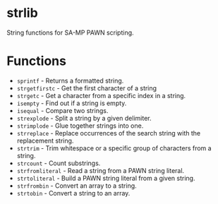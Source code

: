 # strlib

String functions for SA-MP PAWN scripting.

# Functions

* `sprintf` - Returns a formatted string.
* `strgetfirstc` - Get the first character of a string
* `strgetc` - Get a character from a specific index in a string.
* `isempty` - Find out if a string is empty.
* `isequal` - Compare two strings.
* `strexplode` - Split a string by a given delimiter.
* `strimplode` - Glue together strings into one.
* `strreplace` - Replace occurrences of the search string with the replacement string.
* `strtrim` - Trim whitespace or a specific group of characters from a string.
* `strcount` - Count substrings.
* `strfromliteral` - Read a string from a PAWN string literal.
* `strtoliteral` - Build a PAWN string literal from a given string.
* `strfrombin` - Convert an array to a string.
* `strtobin` - Convert a string to an array.